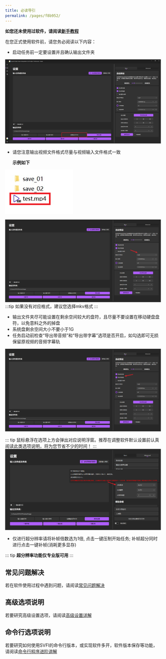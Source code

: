 ```yaml
---
title: 必读导引
permalink: /pages/f8b952/
---
```



**如您还未使用过软件，请阅读[新手教程](/pages/0e988c)**

在您正式使用软件前，请您务必阅读以下内容：

- 启动任务前一定要设置并且确认输出文件夹

![](/Statics/UserGuide/46.png)

- 请您注意输出视频文件格式尽量与视频输入文件格式一致
  
   **示例如下**

![](/Statics/UserGuide/1.png)

![](/Statics/UserGuide/47.png)
:::tip
如果没有对应格式，建议您选择mkv格式
:::
- 输出文件夹尽可能设置在剩余空间较大的盘符，且尽量不要设置在移动硬盘盘符，以免意料之外的掉盘
- 系统盘剩余空间大小不要小于1G
- 任务启动前检查“导出带音频”和“导出带字幕”选项是否开启，如勾选即可无损保留原视频的音频字幕轨

![](/Statics/UserGuide/48.png)

::: tip
鼠标悬浮在选项上方会弹出对应说明浮窗。推荐在调整软件默认设置前认真阅读此类选项说明，将为您节省不少的时间！
:::
![](/Statics/UserGuide/49.png)

- 仅进行超分辨率请将补帧倍数选为1倍, 点击一键压制开始任务; 补帧超分同时进行点击一键补帧(消耗更多显存)

::: tip
**超分辨率功能仅专业版可用**
:::

## 常见问题解决

若在软件使用过程中遇到问题，请阅读[常见问题解决](/pages/9cc27d)

## 高级选项说明

若要研究高级设置选项，请阅读[高级设置详解](/pages/052617/)

## 命令行选项说明

若要研究如何使用SVFI的命令行版本，或实现软件多开，软件版本保存等功能，请阅读[命令行程序进阶讲解](/pages/ceb849/)
